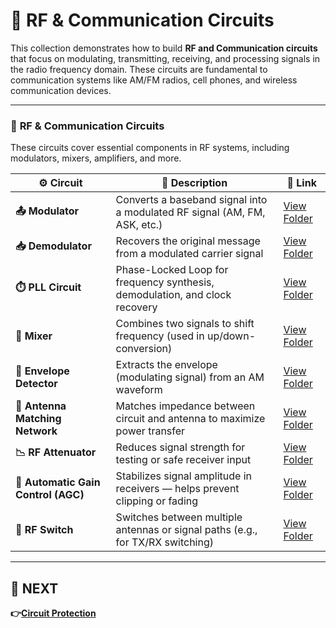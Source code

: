 # 📡 RF & Communication Circuits

This collection demonstrates how to build **RF and Communication circuits** that focus on modulating, transmitting, receiving, and processing signals in the radio frequency domain. These circuits are fundamental to communication systems like AM/FM radios, cell phones, and wireless communication devices.

---
### 🔹 **RF & Communication Circuits**  
These circuits cover essential components in RF systems, including modulators, mixers, amplifiers, and more.

| ⚙️ Circuit                  | 📜 Description                                                                  | 🔗 Link                                              |
|----------------------------|---------------------------------------------------------------------------------|-----------------------------------------------------|
| **📤 Modulator**            | Converts a baseband signal into a modulated RF signal (AM, FM, ASK, etc.)       | [View Folder](./Modulator)          |
| **📥 Demodulator**          | Recovers the original message from a modulated carrier signal                   | [View Folder](./Demodulator)        |
| **⏱️ PLL Circuit**          | Phase-Locked Loop for frequency synthesis, demodulation, and clock recovery     | [View Folder](./PLL_Circuit)        |
| **🔁 Mixer**                | Combines two signals to shift frequency (used in up/down-conversion)            | [View Folder](./Mixer_Circuit)      |
| **🧾 Envelope Detector**    | Extracts the envelope (modulating signal) from an AM waveform                   | [View Folder](./Envelope_Detector)  |
| **📡 Antenna Matching Network** | Matches impedance between circuit and antenna to maximize power transfer | [View Folder](./Antenna_Matching)   |
| **📉 RF Attenuator**        | Reduces signal strength for testing or safe receiver input                     | [View Folder](./RF_Attenuator)      |
| **🔄 Automatic Gain Control (AGC)** | Stabilizes signal amplitude in receivers — helps prevent clipping or fading | [View Folder](./AGC_Circuit)         |
| **📵 RF Switch**            | Switches between multiple antennas or signal paths (e.g., for TX/RX switching) | [View Folder](./RF_Switch)          |

---

## 🔹 NEXT  
**👉[Circuit Protection](../../Circuit_Protection)**
